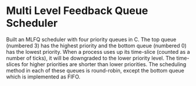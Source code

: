 # Multi Level Feedback Queue Scheduler
Built an MLFQ scheduler with four priority queues in C. The top queue (numbered 3) has the highest priority and the bottom queue (numbered 0) has the lowest priority. When a process uses up its time-slice (counted as a number of ticks), it will be downgraded to the lower priority level. The time-slices for higher priorities are shorter than lower priorities. The scheduling method in each of these queues is round-robin, except the bottom queue which is implemented as FIFO.
